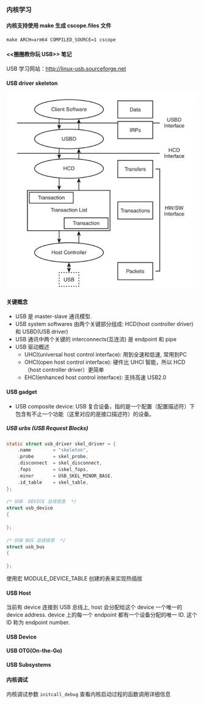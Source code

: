 ### 内核学习

#### 内核支持使用 make 生成 cscope.files 文件
``make ARCH=arm64 COMPILED_SOURCE=1 cscope``

#### <<圈圈教你玩 USB>> 笔记

USB 学习网站：http://linux-usb.sourceforge.net

#### USB driver skeleton
![usb_core](assets/USB_core.png)

#### 关键概念
* USB 是 master-slave 通讯模型.
* USB system softwares 由两个关键部分组成: HCD(host controller driver) 和 USBD(USB driver)
* USB 通讯中两个关键的 interconnects(互连流) 是 endpoint 和 pipe
* USB 驱动概述
	* UHCI(universal host control interface): 用到全速和低速, 常用到PC
	* OHCI(open host control interface): 硬件比 UHCI 智能，所以 HCD（host controller driver）更简单
	* EHCI(enhanced host control interface): 支持高速 USB2.0

#### USB gadget
* USB composite device: USB 复合设备，指的是一个配置（配置描述符）下包含有不止一个功能（这里对应的是接口描述符）的设备。

##### USB urbs (USB Request Blocks)

``` C
static struct usb_driver skel_driver = {
    .name        = "skeleton",
    .probe       = skel_probe,
    .disconnect  = skel_disconnect,
    .fops        = &skel_fops,
    .minor       = USB_SKEL_MINOR_BASE,
    .id_table    = skel_table,
};

/* USB  DEVICE 总线信息  */
struct usb_device
{

};

/* USB BUS 总线信息  */
struct usb_bus
{

};
```
使用宏 MODULE_DEVICE_TABLE 创建的表来实现热插拔

#### USB Host
当前有 device 连接到 USB 总线上, host 会分配给这个 device 一个唯一的 device address.
device 上的每一个 endpoint 都有一个设备分配的唯一 ID. 这个 ID 称为 endpoint number.
#### USB Device

#### USB OTG(On-the-Go)

#### USB Subsystems

#### 内核调试
内核调试参数 ``initcall_debug`` 查看内核启动过程的函数调用详细信息
